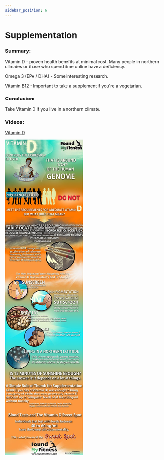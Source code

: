 ```yaml
---
sidebar_position: 6
---
```


# Supplementation

### Summary: 

Vitamin D - proven health benefits at minimal cost. Many people in northern climates 
or those who spend time online have a deficiency.

Omega 3 (EPA / DHA) - Some interesting research.

Vitamin B12 - Important to take a supplement if you're a vegetarian.


### Conclusion:

Take Vitamin D if you live in a northern climate.


### Videos:

[Vitamin D](https://www.youtube.com/watch?v=tBSfIckPV44)

![Vitamin D](../../../static/img/academic/vitamin-d.jpeg)
